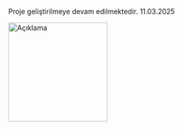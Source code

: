 Proje geliştirilmeye devam edilmektedir.
11.03.2025


<img src="https://github.com/user-attachments/assets/111f6084-76fb-463e-aeb6-14b64c62d3ce" alt="Açıklama" width="200" align="left">


